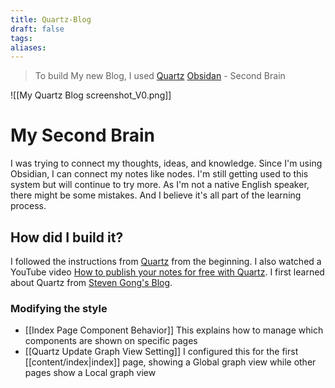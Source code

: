 ```yaml
---
title: Quartz-Blog
draft: false
tags: 
aliases:
---
```


> To build My new Blog, I used [Quartz](https://quartz.jzhao.xyz/)
> [Obsidan](https://obsidian.md/) - Second Brain

![[My Quartz Blog screenshot_V0.png]]

# My Second Brain

I was trying to connect my thoughts, ideas, and knowledge. Since I'm using Obsidian, I can connect my notes like nodes. I'm still getting used to this system but will continue to try more. As I'm not a native English speaker, there might be some mistakes. And I believe it's all part of the learning process.

## How did I build it?
I followed the instructions from [Quartz](https://quartz.jzhao.xyz/) from the beginning. I also watched a YouTube video [How to publish your notes for free with Quartz](https://www.youtube.com/watch?v=6s6DT1yN4dw&t=34s). I first learned about Quartz from [Steven Gong's Blog](https://stevengong.co/).

### Modifying the style
- [[Index Page Component Behavior]] This explains how to manage which components are shown on specific pages
- [[Quartz Update Graph View Setting]] I configured this for the first [[content/index|index]] page, showing a Global graph view while other pages show a Local graph view

